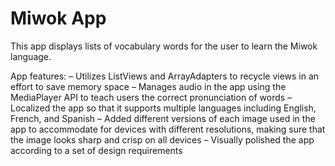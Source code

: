 Miwok App
===================================

This app displays lists of vocabulary words for the user to learn the Miwok language.

App features:
–	Utilizes ListViews and ArrayAdapters to recycle views in an effort to save memory space
–	Manages audio in the app using the MediaPlayer API to teach users the correct pronunciation of words
–	Localized the app so that it supports multiple languages including English, French, and Spanish
–	Added different versions of each image used in the app to accommodate for devices with different resolutions, making sure that the image looks sharp and crisp on all devices
–	Visually polished the app according to a set of design requirements
